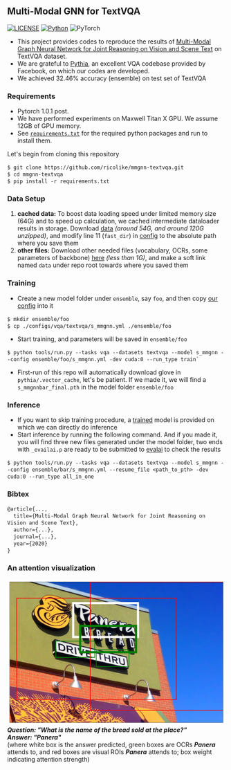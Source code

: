 ## Multi-Modal GNN for TextVQA

[![LICENSE](https://img.shields.io/badge/license-MIT-green)](LICENSE)
[![Python](https://img.shields.io/badge/python-3.7-blue.svg)](https://www.python.org/)
![PyTorch](https://img.shields.io/badge/pytorch-1.0.1-%237732a8)

+ This project provides codes to reproduce the results of 
[Multi-Modal Graph Neural Network for Joint Reasoning on Vision and Scene Text](https://www.google.com/) on TextVQA dataset.  
+ We are grateful to [Pythia](https://github.com/facebookresearch/pythia "Pythia's Github repo"), an 
excellent VQA codebase provided by Facebook, on which our codes are developed.
+ We achieved 32.46% accuracy (ensemble) on test set of TextVQA

### Requirements

- Pytorch 1.0.1 post.
- We have performed experiments on Maxwell Titan X GPU. We assume 12GB of GPU memory.
- See [`requirements.txt`](requirements.txt) for the required python packages and run to install them.

Let's begin from cloning this repository
```
$ git clone https://github.com/ricolike/mmgnn-textvqa.git
$ cd mmgnn-textvqa
$ pip install -r requirements.txt
```

### Data Setup

1. **cached data:** To boost data loading speed under limited memory size (64G) and to speed
up calculation, we cached intermediate dataloader results in storage. Download 
[data](https://drive.google.com/drive/folders/1Y8E-afg9aRHn6VblSWGNd0hvQGEW9ILS?usp=sharing) 
*(around 54G, and around 120G unzipped)*, and modify 
line 11 (`fast_dir`) in [config](pythia/common/defaults/configs/tasks/vqa/textvqa.yml)
to the absolute path where you save them
2. **other files:** Download other needed files (vocabulary, OCRs, some parameters of 
backbone) [here](https://drive.google.com/file/d/1ieIx4MB49DBm1ycY203f15kvcrX4IoLt/view?usp=sharing) 
*(less than 1G)*, and make a soft link named `data` under repo root towards where you saved them

### Training
+ Create a new model folder under `ensemble`, say `foo`, and then copy [our config](configs/vqa/textvqa/s_mmgnn.yml) 
into it  
```
$ mkdir ensemble/foo
$ cp ./configs/vqa/textvqa/s_mmgnn.yml ./ensemble/foo
```
+ Start training, and parameters will be saved in `ensemble/foo`
```
$ python tools/run.py --tasks vqa --datasets textvqa --model s_mmgnn --config ensemble/foo/s_mmgnn.yml -dev cuda:0 --run_type train`
```
+ First-run of this repo will automatically download glove in `pythia/.vector_cache`, 
let's be patient. If we made it, we will find a `s_mmgnnbar_final.pth` in the model folder `ensemble/foo`

### Inference

+ If you want to skip training procedure, 
a [trained](https://drive.google.com/file/d/1P1k3sNAQnV7dUovypt1zKwCTNgCEDHua/view?usp=sharing) model is provided
on which we can directly do inference
+ Start inference by running the following command. And if you made it, you will find three new files generated under the model folder, two ends with `_evailai.p` are ready to be submitted to [evalai](https://evalai.cloudcv.org/web/challenges/challenge-page/244/leaderboard/809) to check the results
```
$ python tools/run.py --tasks vqa --datasets textvqa --model s_mmgnn --config ensemble/bar/s_mmgnn.yml --resume_file <path_to_pth> -dev cuda:0 --run_type all_in_one
```


### Bibtex
```
@article{...,
  title={Multi-Modal Graph Neural Network for Joint Reasoning on Vision and Scene Text},
  author={...},
  journal={...},
  year={2020}
}
```

### An attention visualization

![](pics/high_res.png)  
**_Question: "What is the name of the bread sold at the place?"_**  
**_Answer: "Panera"_**  
(where white box is the answer predicted, green boxes are OCRs **_Panera_** attends to, and 
red boxes are visual ROIs **_Panera_** attends to; box weight indicating attention strength)
